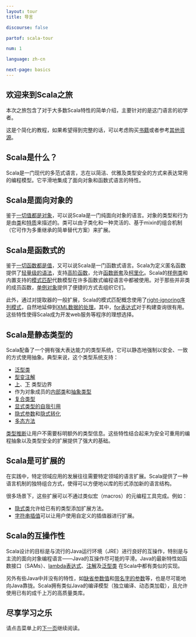 ```yaml
---
layout: tour
title: 导言

discourse: false

partof: scala-tour

num: 1

language: zh-cn

next-page: basics
---
```


## 欢迎来到Scala之旅
本次之旅包含了对于大多数Scala特性的简单介绍，主要针对的是这门语言的初学者。

这是个简化的教程，如果希望得到完整的话，可以考虑购买[书籍](/books.html)或者参考[其他资源](/learn.html)。

## Scala是什么？
Scala是一门现代的多范式语言，志在以简洁、优雅及类型安全的方式来表达常用的编程模型。它平滑地集成了面向对象和函数式语言的特性。

## Scala是面向对象的 ##
鉴于[一切值都是对象](unified-types.html)，可以说Scala是一门纯面向对象的语言。对象的类型和行为是由[类](classes.html)和[特质](traits.html)来描述的。类可以由子类化和一种灵活的、基于mixin的组合机制（它可作为多重继承的简单替代方案）来扩展。

## Scala是函数式的 ##

鉴于[一切函数都是值](unified-types.html)，又可以说Scala是一门函数式语言。Scala为定义匿名函数提供了[轻量级的语法](basics.html#函数)，支持[高阶函数](higher-order-functions.html)，允许[函数嵌套](nested-functions.html)及[柯里化](multiple-parameter-lists.html)。Scala的[样例类](case-classes.html)和内置支持的[模式匹配](pattern-matching.html)代数模型在许多函数式编程语言中都被使用。对于那些并非类的成员函数，[单例对象](singleton-objects.html)提供了便捷的方式去组织它们。

此外，通过对提取器的一般扩展，Scala的模式匹配概念使用了[right-ignoring序列模式](regular-expression-patterns.html)，自然地延伸到[XML数据的处理](https://github.com/scala/scala-xml/wiki/XML-Processing)。其中，[for表达式](for-comprehensions.html)对于构建查询很有用。这些特性使得Scala成为开发web服务等程序的理想选择。

## Scala是静态类型的 ##
Scala配备了一个拥有强大表达能力的类型系统，它可以静态地强制以安全、一致的方式使用抽象。典型来说，这个类型系统支持：

* [泛型类](generic-classes.html)
* [型变注解](variances.html)
* [上](upper-type-bounds.html)、[下](lower-type-bounds.html) 类型边界
* 作为对象成员的[内部类](inner-classes.html)和[抽象类型](abstract-types.html)
* [复合类型](compound-types.html)
* [显式类型的自我引用](self-types.html)
* [隐式参数](implicit-parameters.html)和[隐式转化](implicit-conversions.html)
* [多态方法](polymorphic-methods.html)

[类型推断](type-inference.html)让用户不需要标明额外的类型信息。这些特性结合起来为安全可重用的编程抽象以及类型安全的扩展提供了强大的基础。

## Scala是可扩展的

在实践中，特定领域应用的发展往往需要特定领域的语言扩展。Scala提供了一种语言机制的独特组合方式，使得可以方便地以库的形式添加新的语言结构。

很多场景下，这些扩展可以不通过类似宏（macros）的元编程工具完成。例如：

* [隐式类](http://docs.scala-lang.org/overviews/core/implicit-classes.html)允许给已有的类型添加扩展方法。
* [字符串插值](/overviews/core/string-interpolation.html)可以让用户使用自定义的插值器进行扩展。

## Scala的互操作性

Scala设计的目标是与流行的Java运行环境（JRE）进行良好的互操作，特别是与主流的面向对象编程语言——Java的互操作尽可能的平滑。Java的最新特性如函数接口（SAMs）、[lambda表达式](higher-order-functions.html)、[注解](annotations.html)及[泛型类](generic-classes.html) 在Scala中都有类似的实现。

另外有些Java中并没有的特性，如[缺省参数值](default-parameter-values.html)和[带名字的参数](named-arguments.html)等，也是尽可能地向Java靠拢。Scala拥有类似Java的编译模型（独立编译、动态类加载），且允许使用已有的成千上万的高质量类库。

## 尽享学习之乐

请点击菜单上的[下一页](basics.html)继续阅读。